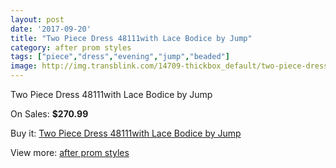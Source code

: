 ```yaml
---
layout: post
date: '2017-09-20'
title: "Two Piece Dress 48111with Lace Bodice by Jump"
category: after prom styles
tags: ["piece","dress","evening","jump","beaded"]
image: http://img.transblink.com/14709-thickbox_default/two-piece-dress-48111with-lace-bodice-by-jump.jpg
---
```

Two Piece Dress 48111with Lace Bodice by Jump

On Sales: **$270.99**
<a href="https://www.transblink.com/en/after-prom-styles/4698-two-piece-dress-48111with-lace-bodice-by-jump.html"><amp-img layout="responsive" width="600" height="600" src="//img.transblink.com/14709-thickbox_default/two-piece-dress-48111with-lace-bodice-by-jump.jpg" alt="Two Piece Dress 48111with Lace Bodice by Jump 0" /></a>
<a href="https://www.transblink.com/en/after-prom-styles/4698-two-piece-dress-48111with-lace-bodice-by-jump.html"><amp-img layout="responsive" width="600" height="600" src="//img.transblink.com/14711-thickbox_default/two-piece-dress-48111with-lace-bodice-by-jump.jpg" alt="Two Piece Dress 48111with Lace Bodice by Jump 1" /></a>
<a href="https://www.transblink.com/en/after-prom-styles/4698-two-piece-dress-48111with-lace-bodice-by-jump.html"><amp-img layout="responsive" width="600" height="600" src="//img.transblink.com/14710-thickbox_default/two-piece-dress-48111with-lace-bodice-by-jump.jpg" alt="Two Piece Dress 48111with Lace Bodice by Jump 2" /></a>

Buy it: [Two Piece Dress 48111with Lace Bodice by Jump](https://www.transblink.com/en/after-prom-styles/4698-two-piece-dress-48111with-lace-bodice-by-jump.html "Two Piece Dress 48111with Lace Bodice by Jump")

View more: [after prom styles](https://www.transblink.com/en/55-after-prom-styles "after prom styles")